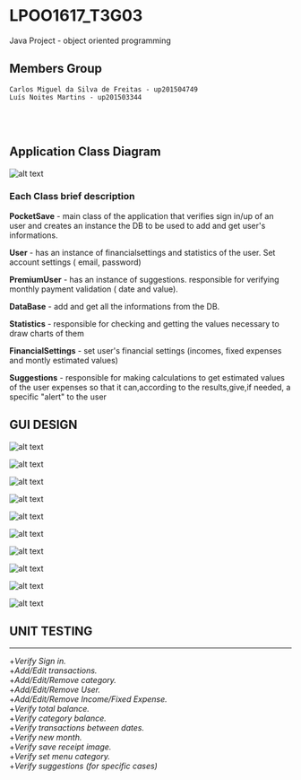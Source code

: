 # LPOO1617_T3G03

Java Project - object oriented programming



## Members Group

    Carlos Miguel da Silva de Freitas - up201504749
    Luís Noites Martins - up201503344
    
<br><br>
## Application Class Diagram

![alt text](https://github.com/luisnmartins/LPOO1617_T3G03/blob/final-project-delivery/Resources/PocketSaveUML.png)

### Each Class brief description<br>

  **PocketSave** - main class of the application that verifies sign in/up of an user and creates an instance the DB to be used to add and get user's informations.<br>
  
  **User** - has an instance of financialsettings and statistics of the user. Set account settings ( email, password)<br>
  
  **PremiumUser** - has an instance of suggestions. responsible for verifying monthly payment validation ( date and value).<br>
  
  **DataBase** - add and get all the informations from the DB.<br>
  
  **Statistics** - responsible for checking and getting the values necessary to draw charts of them<br>
  
  **FinancialSettings** -  set user's financial settings (incomes, fixed expenses and montly estimated values)<br>
  
  **Suggestions** - responsible for making calculations to get estimated values of the user expenses so that it can,according to the                     results,give,if needed, a specific "alert" to the user <br>

## GUI DESIGN

![alt text](https://github.com/luisnmartins/LPOO1617_T3G03/blob/final-project-delivery/Resources/Mokups/Mokups/Intro.png)

![alt text](https://github.com/luisnmartins/LPOO1617_T3G03/blob/final-project-delivery/Resources/Mokups/Mokups/Sign%20In.png)

![alt text](https://github.com/luisnmartins/LPOO1617_T3G03/blob/final-project-delivery/Resources/Mokups/Mokups/SignUp.png)

![alt text](https://github.com/luisnmartins/LPOO1617_T3G03/blob/final-project-delivery/Resources/Mokups/Mokups/Month.png)

![alt text](https://github.com/luisnmartins/LPOO1617_T3G03/blob/final-project-delivery/Resources/Mokups/Mokups/Main.png)

![alt text](https://github.com/luisnmartins/LPOO1617_T3G03/blob/final-project-delivery/Resources/Mokups/Mokups/Transaction.png)

![alt text](https://github.com/luisnmartins/LPOO1617_T3G03/blob/final-project-delivery/Resources/Mokups/Mokups/Category.png)

![alt text](https://github.com/luisnmartins/LPOO1617_T3G03/blob/final-project-delivery/Resources/Mokups/Mokups/Income_FixedExpense.png)

![alt text](https://github.com/luisnmartins/LPOO1617_T3G03/blob/final-project-delivery/Resources/Mokups/Mokups/Overview.png)

![alt text](https://github.com/luisnmartins/LPOO1617_T3G03/blob/final-project-delivery/Resources/Mokups/Mokups/Statistics.png)



## UNIT TESTING

-----

+*Verify Sign in.* <br>
+*Add/Edit transactions.* <br>
+*Add/Edit/Remove category.*  <br>
+*Add/Edit/Remove User.* <br>
+*Add/Edit/Remove Income/Fixed Expense.* <br>
+*Verify total balance.* <br>
+*Verify category balance.* <br>
+*Verify transactions between dates.* <br>
+*Verify new month.* <br>
+*Verify save receipt image.* <br>
+*Verify set menu category.* <br>
+*Verify suggestions (for specific cases)* <br>
